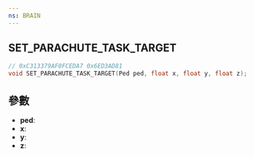 ```yaml
---
ns: BRAIN
---
```

## SET_PARACHUTE_TASK_TARGET

```c
// 0xC313379AF0FCEDA7 0x6ED3AD81
void SET_PARACHUTE_TASK_TARGET(Ped ped, float x, float y, float z);
```


## 參數
* **ped**: 
* **x**: 
* **y**: 
* **z**: 

